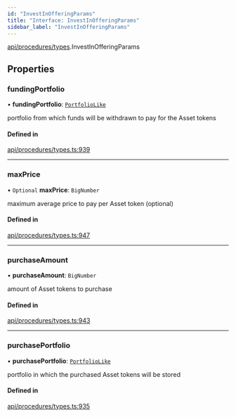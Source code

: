 ```yaml
---
id: "InvestInOfferingParams"
title: "Interface: InvestInOfferingParams"
sidebar_label: "InvestInOfferingParams"
---
```


[api/procedures/types](../../../../../modules/API/Procedures/Types/Types.md).InvestInOfferingParams

## Properties

### fundingPortfolio

• **fundingPortfolio**: [`PortfolioLike`](../../../../../modules/Types/Types.md#portfoliolike)

portfolio from which funds will be withdrawn to pay for the Asset tokens

#### Defined in

[api/procedures/types.ts:939](https://github.com/PolymeshAssociation/polymesh-sdk/blob/2d3ac2aea/src/api/procedures/types.ts#L939)

___

### maxPrice

• `Optional` **maxPrice**: `BigNumber`

maximum average price to pay per Asset token (optional)

#### Defined in

[api/procedures/types.ts:947](https://github.com/PolymeshAssociation/polymesh-sdk/blob/2d3ac2aea/src/api/procedures/types.ts#L947)

___

### purchaseAmount

• **purchaseAmount**: `BigNumber`

amount of Asset tokens to purchase

#### Defined in

[api/procedures/types.ts:943](https://github.com/PolymeshAssociation/polymesh-sdk/blob/2d3ac2aea/src/api/procedures/types.ts#L943)

___

### purchasePortfolio

• **purchasePortfolio**: [`PortfolioLike`](../../../../../modules/Types/Types.md#portfoliolike)

portfolio in which the purchased Asset tokens will be stored

#### Defined in

[api/procedures/types.ts:935](https://github.com/PolymeshAssociation/polymesh-sdk/blob/2d3ac2aea/src/api/procedures/types.ts#L935)
